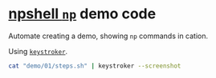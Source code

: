 # [npshell `np`](https://github.com/joelpurra/npshell/) demo code

Automate creating a demo, showing `np` commands in cation.

Using [`keystroker`](https://github.com/joelpurra/shell-keystroker).

```bash
cat "demo/01/steps.sh" | keystroker --screenshot
```
